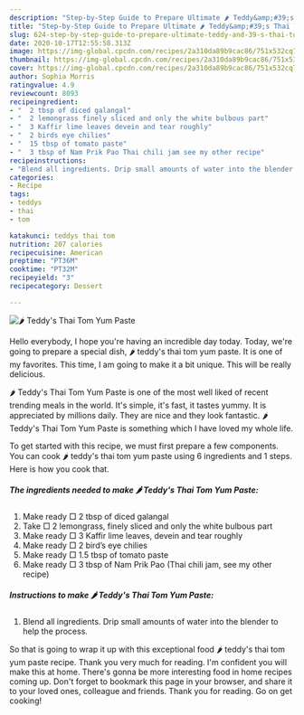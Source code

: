 ```yaml
---
description: "Step-by-Step Guide to Prepare Ultimate 🌶️ Teddy&amp;#39;s Thai Tom Yum Paste"
title: "Step-by-Step Guide to Prepare Ultimate 🌶️ Teddy&amp;#39;s Thai Tom Yum Paste"
slug: 624-step-by-step-guide-to-prepare-ultimate-teddy-and-39-s-thai-tom-yum-paste
date: 2020-10-17T12:55:58.313Z
image: https://img-global.cpcdn.com/recipes/2a310da89b9cac86/751x532cq70/🌶️-teddys-thai-tom-yum-paste-recipe-main-photo.jpg
thumbnail: https://img-global.cpcdn.com/recipes/2a310da89b9cac86/751x532cq70/🌶️-teddys-thai-tom-yum-paste-recipe-main-photo.jpg
cover: https://img-global.cpcdn.com/recipes/2a310da89b9cac86/751x532cq70/🌶️-teddys-thai-tom-yum-paste-recipe-main-photo.jpg
author: Sophia Morris
ratingvalue: 4.9
reviewcount: 8093
recipeingredient:
- "  2 tbsp of diced galangal"
- "  2 lemongrass finely sliced and only the white bulbous part"
- "  3 Kaffir lime leaves devein and tear roughly"
- "  2 birds eye chilies"
- "  15 tbsp of tomato paste"
- "  3 tbsp of Nam Prik Pao Thai chili jam see my other recipe"
recipeinstructions:
- "Blend all ingredients. Drip small amounts of water into the blender to help the process."
categories:
- Recipe
tags:
- teddys
- thai
- tom

katakunci: teddys thai tom 
nutrition: 207 calories
recipecuisine: American
preptime: "PT36M"
cooktime: "PT32M"
recipeyield: "3"
recipecategory: Dessert

---
```



![🌶️ Teddy&#39;s Thai Tom Yum Paste](https://img-global.cpcdn.com/recipes/2a310da89b9cac86/751x532cq70/🌶️-teddys-thai-tom-yum-paste-recipe-main-photo.jpg)

Hello everybody, I hope you're having an incredible day today. Today, we're going to prepare a special dish, 🌶️ teddy&#39;s thai tom yum paste. It is one of my favorites. This time, I am going to make it a bit unique. This will be really delicious.



🌶️ Teddy&#39;s Thai Tom Yum Paste is one of the most well liked of recent trending meals in the world. It's simple, it's fast, it tastes yummy. It is appreciated by millions daily. They are nice and they look fantastic. 🌶️ Teddy&#39;s Thai Tom Yum Paste is something which I have loved my whole life.


To get started with this recipe, we must first prepare a few components. You can cook 🌶️ teddy&#39;s thai tom yum paste using 6 ingredients and 1 steps. Here is how you cook that.

<!--inarticleads1-->

##### The ingredients needed to make 🌶️ Teddy&#39;s Thai Tom Yum Paste:

1. Make ready  □ 2 tbsp of diced galangal
1. Take  □ 2 lemongrass, finely sliced and only the white bulbous part
1. Make ready  □ 3 Kaffir lime leaves, devein and tear roughly
1. Make ready  □ 2 bird’s eye chilies
1. Make ready  □ 1.5 tbsp of tomato paste
1. Make ready  □ 3 tbsp of Nam Prik Pao (Thai chili jam, see my other recipe)




<!--inarticleads2-->

##### Instructions to make 🌶️ Teddy&#39;s Thai Tom Yum Paste:

1. Blend all ingredients. Drip small amounts of water into the blender to help the process.




So that is going to wrap it up with this exceptional food 🌶️ teddy&#39;s thai tom yum paste recipe. Thank you very much for reading. I'm confident you will make this at home. There's gonna be more interesting food in home recipes coming up. Don't forget to bookmark this page in your browser, and share it to your loved ones, colleague and friends. Thank you for reading. Go on get cooking!
